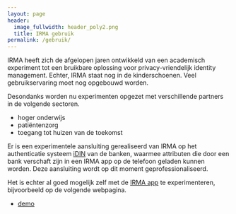 ```yaml
---
layout: page
header:
  image_fullwidth: header_poly2.png
  title: IRMA gebruik
permalink: /gebruik/
---
```

IRMA heeft zich de afgelopen jaren ontwikkeld van een academisch
experiment tot een bruikbare oplossing voor privacy-vriendelijk
identity management. Echter, IRMA staat nog in de kinderschoenen.
Veel gebruikservaring moet nog opgebouwd worden.

Desondanks worden nu experimenten opgezet met verschillende partners
in de volgende sectoren.

* hoger onderwijs
* pati&euml;ntenzorg
* toegang tot huizen van de toekomst

Er is een experimentele aansluiting gerealiseerd van IRMA op het
authenticatie systeem [iDIN](http://www.idin.nl) van de banken,
waarmee attributen die door een bank verschaft zijn in een IRMA app op
de telefoon geladen kunnen worden. Deze aansluiting wordt op dit
moment geprofessionaliseerd.

Het is echter al goed mogelijk zelf met de [IRMA
app](https://play.google.com/store/apps/details?id=org.irmacard.cardemu)
te experimenteren, bijvoorbeeld op de volgende webpagina.

* [demo](https://demo.irmacard.org/)

